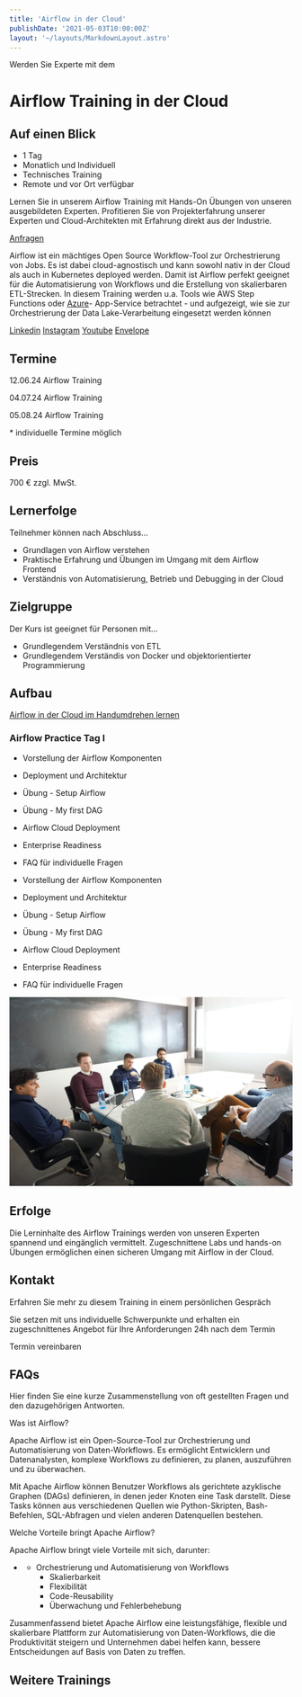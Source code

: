 ```yaml
---
title: 'Airflow in der Cloud'
publishDate: '2021-05-03T10:00:00Z'
layout: '~/layouts/MarkdownLayout.astro'
---
```


Werden Sie Experte mit dem

# Airflow Training in der Cloud

## Auf einen Blick

- 1 Tag
- Monatlich und Individuell
- Technisches Training
- Remote und vor Ort verfügbar

Lernen Sie in unserem Airflow Training mit Hands-On Übungen von unseren ausgebildeten Experten. Profitieren Sie von Projekterfahrung unserer Experten und Cloud-Architekten mit Erfahrung direkt aus der Industrie.

[Anfragen](#sec1)

Airflow ist ein mächtiges Open Source Workflow-Tool zur Orchestrierung von Jobs. Es ist dabei cloud-agnostisch und kann sowohl nativ in der Cloud als auch in Kubernetes deployed werden. Damit ist Airflow perfekt geeignet für die Automatisierung von Workflows und die Erstellung von skalierbaren ETL-Strecken. In diesem Training werden u.a. Tools wie AWS Step Functions oder [Azure](https://thinkport.digital/was-ist-azure/)\- App-Service betrachtet - und aufgezeigt, wie sie zur Orchestrierung der Data Lake-Verarbeitung eingesetzt werden können

[](#linksection)[Linkedin](https://www.linkedin.com/company/11759873) [Instagram](https://www.instagram.com/thinkport/) [Youtube](https://www.youtube.com/channel/UCnke3WYRT6bxuMK2t4jw2qQ) [Envelope](mailto:tdrechsel@thinkport.digital)

## Termine

12.06.24 Airflow Training

04.07.24 Airflow Training

05.08.24 Airflow Training

\* individuelle Termine möglich

## Preis

700 € zzgl. MwSt.

## Lernerfolge

Teilnehmer können nach Abschluss...

- Grundlagen von Airflow verstehen
- Praktische Erfahrung und Übungen im Umgang mit dem Airflow Frontend
- Verständnis von Automatisierung, Betrieb und Debugging in der Cloud

## Zielgruppe

Der Kurs ist geeignet für Personen mit...

- Grundlegendem Verständnis von ETL
- Grundlegendem Verständis von Docker und objektorientierter Programmierung

## Aufbau

[Airflow in der Cloud im Handumdrehen lernen](https://www.hashicorp.com/)

### Airflow Practice Tag I

- Vorstellung der Airflow Komponenten
- Deployment und Architektur
- Übung - Setup Airflow
- Übung - My first DAG
- Airflow Cloud Deployment
- Enterprise Readiness
- FAQ für individuelle Fragen

- Vorstellung der Airflow Komponenten
- Deployment und Architektur
- Übung - Setup Airflow
- Übung - My first DAG
- Airflow Cloud Deployment
- Enterprise Readiness
- FAQ für individuelle Fragen

![Sechs Personen, die an einem Tisch sitzen und offenbar verhandeln oder über Geschäfte sprechen.](images/DSC01530-1024x683.jpg)

## Erfolge

Die Lerninhalte des Airflow Trainings werden von unseren Experten spannend und eingänglich vermittelt. Zugeschnittene Labs und hands-on Übungen ermöglichen einen sicheren Umgang mit Airflow in der Cloud.

## Kontakt

Erfahren Sie mehr zu diesem Training in einem persönlichen Gespräch

Sie setzen mit uns individuelle Schwerpunkte und erhalten ein zugeschnittenes Angebot für Ihre Anforderungen 24h nach dem Termin

Termin vereinbaren

## FAQs

Hier finden Sie eine kurze Zusammenstellung von oft gestellten Fragen und den dazugehörigen Antworten.

Was ist Airflow?

Apache Airflow ist ein Open-Source-Tool zur Orchestrierung und Automatisierung von Daten-Workflows. Es ermöglicht Entwicklern und Datenanalysten, komplexe Workflows zu definieren, zu planen, auszuführen und zu überwachen.

Mit Apache Airflow können Benutzer Workflows als gerichtete azyklische Graphen (DAGs) definieren, in denen jeder Knoten eine Task darstellt. Diese Tasks können aus verschiedenen Quellen wie Python-Skripten, Bash-Befehlen, SQL-Abfragen und vielen anderen Datenquellen bestehen.

Welche Vorteile bringt Apache Airflow?

Apache Airflow bringt viele Vorteile mit sich, darunter:

- - Orchestrierung und Automatisierung von Workflows
    - Skalierbarkeit
    - Flexibilität
    - Code-Reusability
    - Überwachung und Fehlerbehebung

Zusammenfassend bietet Apache Airflow eine leistungsfähige, flexible und skalierbare Plattform zur Automatisierung von Daten-Workflows, die die Produktivität steigern und Unternehmen dabei helfen kann, bessere Entscheidungen auf Basis von Daten zu treffen.

## Weitere Trainings
